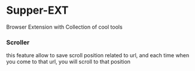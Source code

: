 # Supper-EXT
Browser Extension with Collection of cool tools

### Scroller
this feature allow to save scroll position related to url,
 and each time when you come to that url,
you will scroll to that position


